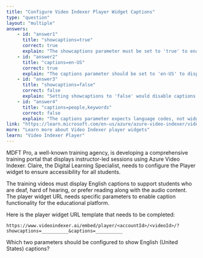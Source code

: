 ```yaml
---
title: "Configure Video Indexer Player Widget Captions"
type: "question"
layout: "multiple"
answers:
    - id: "answer1"
      title: "showcaptions=true"
      correct: true
      explain: "The showcaptions parameter must be set to 'true' to enable the display of captions in the Video Indexer player widget."
    - id: "answer2"
      title: "captions=en-US"
      correct: true
      explain: "The captions parameter should be set to 'en-US' to display captions in English (United States) format."
    - id: "answer3"
      title: "showcaptions=false"
      correct: false
      explain: "Setting showcaptions to 'false' would disable captions entirely, which contradicts the requirement to show English captions."
    - id: "answer4"
      title: "captions=people,keywords"
      correct: false
      explain: "The captions parameter expects language codes, not widget types like 'people' and 'keywords'."
link: "https://learn.microsoft.com/en-us/azure/azure-video-indexer/video-indexer-embed-widgets"
more: "Learn more about Video Indexer player widgets"
learn: "Video Indexer Player"
---
```


MDFT Pro, a well-known training agency, is developing a comprehensive training portal that displays instructor-led sessions using Azure Video Indexer. Claire, the Digital Learning Specialist, needs to configure the Player widget to ensure accessibility for all students. 

The training videos must display English captions to support students who are deaf, hard of hearing, or prefer reading along with the audio content. The player widget URL needs specific parameters to enable caption functionality for the educational platform.

Here is the player widget URL template that needs to be completed:

```
https://www.videoindexer.ai/embed/player/<accountId>/<videoId>/?showcaptions=__________&captions=__________
```

Which two parameters should be configured to show English (United States) captions?
